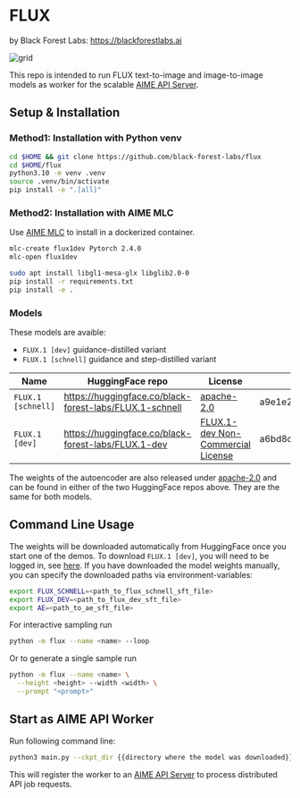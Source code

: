 # FLUX
by Black Forest Labs: https://blackforestlabs.ai

![grid](assets/grid.jpg)

This repo is intended to run FLUX text-to-image and image-to-image models as worker for the scalable [AIME API Server](https://github.com/aime-team/aime-api-server).

## Setup & Installation

### Method1: Installation with Python venv

```bash
cd $HOME && git clone https://github.com/black-forest-labs/flux
cd $HOME/flux
python3.10 -m venv .venv
source .venv/bin/activate
pip install -e ".[all]"
```

### Method2: Installation with AIME MLC

Use [AIME MLC](https://github.com/aime-team/aime-ml-containers) to install in a dockerized container.

```bash
mlc-create flux1dev Pytorch 2.4.0
mlc-open flux1dev

sudo apt install libgl1-mesa-glx libglib2.0-0
pip install -r requirements.txt
pip install -e .
```

### Models

These models are avaible:

- `FLUX.1 [dev]` guidance-distilled variant
- `FLUX.1 [schnell]` guidance and step-distilled variant

| Name               | HuggingFace repo                                        | License                                                               | md5sum                           |
| ------------------ | ------------------------------------------------------- | --------------------------------------------------------------------- | -------------------------------- |
| `FLUX.1 [schnell]` | https://huggingface.co/black-forest-labs/FLUX.1-schnell | [apache-2.0](model_licenses/LICENSE-FLUX1-schnell)                    | a9e1e277b9b16add186f38e3f5a34044 |
| `FLUX.1 [dev]`     | https://huggingface.co/black-forest-labs/FLUX.1-dev     | [FLUX.1-dev Non-Commercial License](model_licenses/LICENSE-FLUX1-dev) | a6bd8c16dfc23db6aee2f63a2eba78c0 |

The weights of the autoencoder are also released under [apache-2.0](https://huggingface.co/datasets/choosealicense/licenses/blob/main/markdown/apache-2.0.md) and can be found in either of the two HuggingFace repos above. They are the same for both models.

## Command Line Usage

The weights will be downloaded automatically from HuggingFace once you start one of the demos. To download `FLUX.1 [dev]`, you will need to be logged in, see [here](https://huggingface.co/docs/huggingface_hub/guides/cli#huggingface-cli-login).
If you have downloaded the model weights manually, you can specify the downloaded paths via environment-variables:

```bash
export FLUX_SCHNELL=<path_to_flux_schnell_sft_file>
export FLUX_DEV=<path_to_flux_dev_sft_file>
export AE=<path_to_ae_sft_file>
```

For interactive sampling run

```bash
python -m flux --name <name> --loop
```

Or to generate a single sample run

```bash
python -m flux --name <name> \
  --height <height> --width <width> \
  --prompt "<prompt>"
```

## Start as AIME API Worker

Run following command line:

```bash
python3 main.py --ckpt_dir {{directory where the model was downloaded}} --api_server https://{{ url to your api server}}
```

This will register the worker to an [AIME API Server](https://github.com/aime-team/aime-api-server) to process distributed API job requests.

